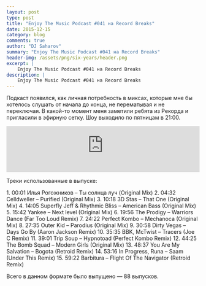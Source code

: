 ```yaml
---
layout: post
type: post
title: "Enjoy The Music Podcast #041 на Record Breaks"
date: 2015-12-15
category: blog
comments: true
author: "DJ Saharov"
summary: "Enjoy The Music Podcast #041 на Record Breaks"
header-img: /assets/png/six-years/header.png
excerpt: |
    Enjoy The Music Podcast #041 на Record Breaks
description: |
    Enjoy The Music Podcast #041 на Record Breaks
---
```


<p>
<span class="firstcharacter">П</span>одкаст появился, как личная потребность в миксах, которые мне бы хотелось слушать от начала до конца, не перематывая и не переключая. В какой-то момент меня заметили ребята из Рекорда и пригласили в эфирную сетку. Шоу выходило по пятницам в 21:00.
</p>

<iframe width="100%" height="120" src="https://player-widget.mixcloud.com/widget/iframe/?hide_cover=1&feed=%2Fdjsaharovofficial%2Fenjoy-the-music-podcast-041%2F" frameborder="0" allow="encrypted-media; fullscreen; autoplay; idle-detection; speaker-selection; web-share;" ></iframe>

<p>Треки использованные в выпуске:</p>
1. 00:01 Илья Рогожников – Ты солнца луч (Original Mix)
2. 04:32 Celldweller – Purified (Original Mix)
3. 10:18 3D Stas – That One (Original Mix)
4. 14:05 Superfly Jeff & Rhythmic Bliss – American Bass (Original Mix)
5. 15:42 Yankee – Next level (Original Mix)
6. 19:56 The Prodigy – Warriors Dance (Far Too Loud Remix)
7. 24:22 Perfect Kombo – Mechanoca (Original Mix)
8. 27:35 Outer Kid – Parodius (Original Mix)
9. 30:58 Dirty Vegas – Days Go By (Aaron Jackson Remix)
10. 35:35 BBK, McTwist – Tracers (Joe C Remix)
11. 39:01 Trip Soup – Hypnotoad (Perfect Kombo Remix)
12. 44:25 The Bomb Squad – Modern Girls (Original Mix)
13. 48:37 You Are My Salvation – Bogota (Retroid Remix)
14. 53:16 In Progress, Runa – Saam (Under This Remix)
15. 59:22 Barbitura – Flight Of The Navigator (Retroid Remix)

<p>Всего в данном формате было выпущено &mdash; 88 выпусков.</p>